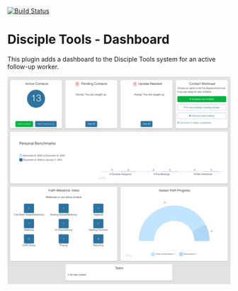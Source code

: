 [![Build Status](https://travis-ci.com/DiscipleTools/disciple-tools-dashboard.svg?branch=master)](https://travis-ci.com/DiscipleTools/disciple-tools-dashboard)

# Disciple Tools - Dashboard

This plugin adds a dashboard to the Disciple Tools system for an active follow-up worker.

![screenshot.png](https://raw.githubusercontent.com/DiscipleTools/disciple-tools-dashboard/master/screenshot.png)

